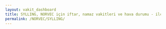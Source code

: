 ```yaml
---
layout: vakit_dashboard
title: SYLLING, NORVEC için iftar, namaz vakitleri ve hava durumu - ilçe/eyalet seç
permalink: /NORVEC/SYLLING/
---
```


<script type="text/javascript">
  var GLOBAL_COUNTRY = 'NORVEC';
  var GLOBAL_CITY = 'SYLLING';
  var GLOBAL_STATE = '';
  var lat = 72;
  var lon = 21;
</script>

